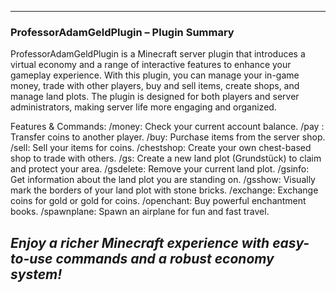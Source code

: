 ----------------------------------------------
### ProfessorAdamGeldPlugin – Plugin Summary

ProfessorAdamGeldPlugin is a Minecraft server plugin that introduces a virtual economy and a range of interactive features to enhance your gameplay experience. With this plugin, you can manage your in-game money, trade with other players, buy and sell items, create shops, and manage land plots. The plugin is designed for both players and server administrators, making server life more engaging and organized.

Features & Commands:
/money: Check your current account balance.
/pay <player> <amount>: Transfer coins to another player.
/buy: Purchase items from the server shop.
/sell: Sell your items for coins.
/chestshop: Create your own chest-based shop to trade with others.
/gs: Create a new land plot (Grundstück) to claim and protect your area.
/gsdelete: Remove your current land plot.
/gsinfo: Get information about the land plot you are standing on.
/gsshow: Visually mark the borders of your land plot with stone bricks.
/exchange: Exchange coins for gold or gold for coins.
/openchant: Buy powerful enchantment books.
/spawnplane: Spawn an airplane for fun and fast travel.

_Enjoy a richer Minecraft experience with easy-to-use commands and a robust economy system!_
----------------------------------------------
